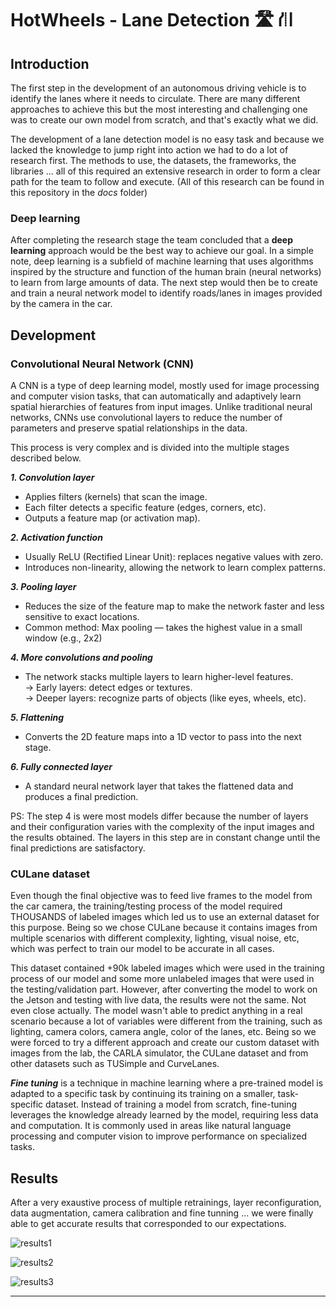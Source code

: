 # HotWheels - Lane Detection 🛣️ ⛙
## Introduction
The first step in the development of an autonomous driving vehicle is to identify the lanes where it needs to circulate. There are many different approaches to achieve this but the most interesting and challenging one was to create our own model from scratch, and that's exactly what we did.  
  
The development of a lane detection model is no easy task and because we lacked the knowledge to jump right into action we had to do a lot of research first. The methods to use, the datasets, the frameworks, the libraries ... all of this required an extensive research in order to form a clear path for the team to follow and execute. (All of this research can be found in this repository in the *docs* folder)
  
### Deep learning
After completing the research stage the team concluded that a **deep learning** approach would be the best way to achieve our goal. In a simple note, deep learning is a subfield of machine learning that uses algorithms inspired by the structure and function of the human brain (neural networks) to learn from large amounts of data. The next step would then be to create and train a neural network model to identify roads/lanes in images provided by the camera in the car.

## Development
### Convolutional Neural Network (CNN)
A CNN is a type of deep learning model, mostly used for image processing and computer vision tasks, that can automatically and adaptively learn spatial hierarchies of features from input images. Unlike traditional neural networks, CNNs use convolutional layers to reduce the number of parameters and preserve spatial relationships in the data.  
  
This process is very complex and is divided into the multiple stages described below.  
  
***1. Convolution layer***  
- Applies filters (kernels) that scan the image.  
- Each filter detects a specific feature (edges, corners, etc).  
- Outputs a feature map (or activation map).  
  
  
***2. Activation function***  
- Usually ReLU (Rectified Linear Unit): replaces negative values with zero.  
- Introduces non-linearity, allowing the network to learn complex patterns.  
  
  
***3. Pooling layer***  
- Reduces the size of the feature map to make the network faster and less sensitive to exact locations.  
- Common method: Max pooling — takes the highest value in a small window (e.g., 2x2)  
  
  
***4. More convolutions and pooling***  
- The network stacks multiple layers to learn higher-level features.  
    -> Early layers: detect edges or textures.  
    -> Deeper layers: recognize parts of objects (like eyes, wheels, etc).  
  
  
***5. Flattening***  
- Converts the 2D feature maps into a 1D vector to pass into the next stage.  
  
  
***6. Fully connected layer***  
- A standard neural network layer that takes the flattened data and produces a final prediction.  
  
  
PS: The step 4 is were most models differ because the number of layers and their configuration varies with the complexity of the input images and the results obtained. The layers in this step are in constant change until the final predictions are satisfactory.  
  
  
### CULane dataset
Even though the final objective was to feed live frames to the model from the car camera, the training/testing process of the model required THOUSANDS of labeled images which led us to use an external dataset for this purpose. Being so we chose CULane because it contains images from multiple scenarios with different complexity, lighting, visual noise, etc, which was perfect to train our model to be accurate in all cases.  
  
This dataset contained +90k labeled images which were used in the training process of our model and some more unlabeled images that were used in the testing/validation part. However, after converting the model to work on the Jetson and testing with live data, the results were not the same. Not even close actually. The model wasn't able to predict anything in a real scenario because a lot of variables were different from the training, such as lighting, camera colors, camera angle, color of the lanes, etc. Being so we were forced to try a different approach and create our custom dataset with images from the lab, the CARLA simulator, the CULane dataset and from other datasets such as TUSimple and CurveLanes.  
  
***Fine tuning*** is a technique in machine learning where a pre-trained model is adapted to a specific task by continuing its training on a smaller, task-specific dataset. Instead of training a model from scratch, fine-tuning leverages the knowledge already learned by the model, requiring less data and computation. It is commonly used in areas like natural language processing and computer vision to improve performance on specialized tasks.
  

## Results
After a very exaustive process of multiple retrainings, layer reconfiguration, data augmentation, camera calibration and fine tunning ... we were finally able to get accurate results that corresponded to our expectations.  
  
![results1](https://github.com/user-attachments/assets/0ca6ed88-e3a3-4544-8313-da59d3a5160f)

![results2](https://github.com/user-attachments/assets/11421ae6-9f0d-4ddd-96be-bf5b473675bb)

![results3](https://github.com/user-attachments/assets/bdc819a9-b8de-4c53-9ec5-7e268bedf647)

___